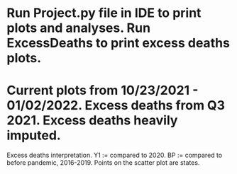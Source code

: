 # Run Project.py file in IDE to print plots and analyses. Run ExcessDeaths to print excess deaths plots.

# Current plots from 10/23/2021 - 01/02/2022. Excess deaths from Q3 2021. Excess deaths heavily imputed. 

Excess deaths interpretation.
Y1 := compared to 2020.
BP := compared to before pandemic, 2016-2019.
Points on the scatter plot are states.
